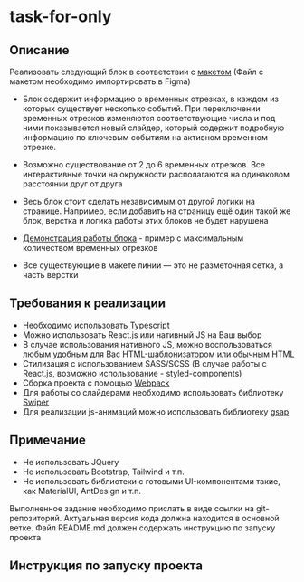 # task-for-only 
## Описание

Реализовать следующий блок в соответствии с [макетом](https://disk.360.yandex.ru/d/sKdTKKjxMT06sg) (Файл с макетом необходимо импортировать в Figma) 

- Блок содержит информацию о временных отрезках, в каждом из которых существует несколько событий. 
При переключении временных отрезков изменяются соответствующие числа и под ними показывается новый слайдер, который содержит подробную информацию по ключевым событиям на активном временном отрезке.

- Возможно существование от 2 до 6 временных отрезков. Все интерактивные точки на окружности располагаются на одинаковом расстоянии друг от друга

- Весь блок стоит сделать независимым от другой логики на странице. 
Например, если добавить на страницу ещё один такой же блок, верстка и логика работы этих блоков не будет нарушена

- [Демонстрация работы блока](https://disk.yandex.ru/d/um6QeDGxLT8wnQ) - пример с максимальным количеством временных отрезков

- Все существующие в макете линии — это не разметочная сетка, а часть верстки 

## Требования к реализации

- Необходимо использовать Typescript
- Можно использовать React.js или нативный JS на Ваш выбор
- В случае использования нативного JS, можно воспользоваться любым удобным для Вас HTML-шаблонизатором или обычным HTML
- Стилизация с использованием SASS/SCSS (В случае работы с React.js, возможно использование - styled-components)
- Сборка проекта с помощью [Webpack](https://webpack.js.org)
- Для работы со слайдерами необходимо использовать библиотеку [Swiper](https://swiperjs.com/)
- Для реализации js-анимаций можно использовать библиотеку [gsap](https://greensock.com/gsap/)

## Примечание
- Не использовать JQuery
- Не использовать Bootstrap, Tailwind и т.п.
- Не использовать библиотеки с готовыми UI-компонентами такие, как MaterialUI, AntDesign и т.п.

Выполненное задание необходимо прислать в виде ссылки на git-репозиторий. Актуальная версия кода должна находится в основной ветке. Файл README.md должен содержать инструкцию по запуску проекта

## Инструкция по запуску проекта

